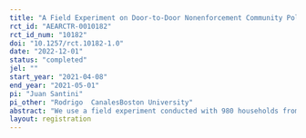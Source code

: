 ```yaml
---
title: "A Field Experiment on Door-to-Door Nonenforcement Community Policing Visits: Trust and Cooperation"
rct_id: "AEARCTR-0010182"
rct_id_num: "10182"
doi: "10.1257/rct.10182-1.0"
date: "2022-12-01"
status: "completed"
jel: ""
start_year: "2021-04-08"
end_year: "2021-05-01"
pi: "Juan Santini"
pi_other: "Rodrigo  CanalesBoston University"
abstract: "We use a field experiment conducted with 980 households from San Luis Potosi, Mexico, to estimate whether the verbal and visual communication of police officers affects the actions, attitudes, and perceptions of the citizens with whom they interact. Randomly selected households received unannounced nonenforcement visits by police officers. Households were randomly assigned to receive one type of visual communication (tactical uniform versus proximity uniform) and one type of verbal communication (proximity message versus no message). The visits were implemented individually by police officers and lasted approximately 15 minutes. The essence of the visit was a nonenforcement interaction between a police officer and a citizen, in which the police officer conducted a structured survey with the citizen. The survey attempted to diagnose security problems faced by the community and general citizens’ attitudes and perceptions toward the police."
layout: registration
---
```


